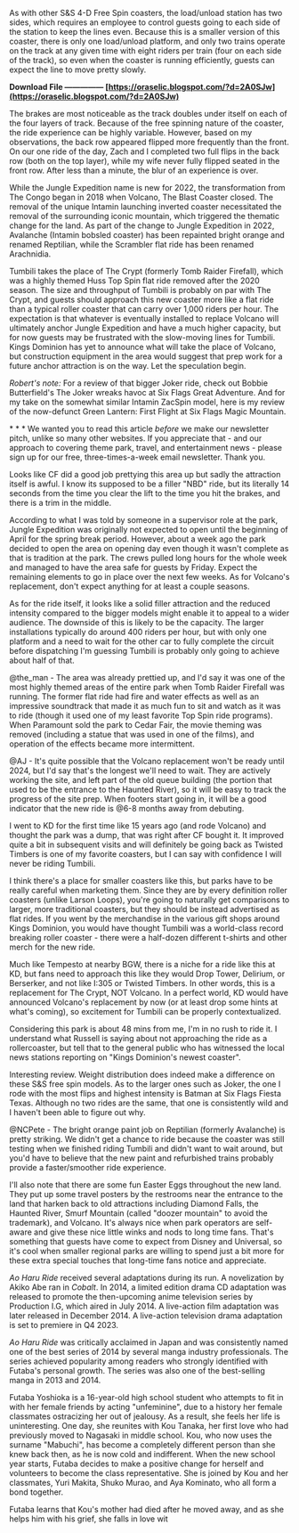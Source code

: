 
 
As with other S&S 4-D Free Spin coasters, the load/unload station has two sides, which requires an employee to control guests going to each side of the station to keep the lines even. Because this is a smaller version of this coaster, there is only one load/unload platform, and only two trains operate on the track at any given time with eight riders per train (four on each side of the track), so even when the coaster is running efficiently, guests can expect the line to move pretty slowly.
 
**Download File ————— [https://oraselic.blogspot.com/?d=2A0SJw](https://oraselic.blogspot.com/?d=2A0SJw)**


 
The brakes are most noticeable as the track doubles under itself on each of the four layers of track. Because of the free spinning nature of the coaster, the ride experience can be highly variable. However, based on my observations, the back row appeared flipped more frequently than the front. On our one ride of the day, Zach and I completed two full flips in the back row (both on the top layer), while my wife never fully flipped seated in the front row. After less than a minute, the blur of an experience is over.
 
While the Jungle Expedition name is new for 2022, the transformation from The Congo began in 2018 when Volcano, The Blast Coaster closed. The removal of the unique Intamin launching inverted coaster necessitated the removal of the surrounding iconic mountain, which triggered the thematic change for the land. As part of the change to Jungle Expedition in 2022, Avalanche (Intamin bobsled coaster) has been repainted bright orange and renamed Reptilian, while the Scrambler flat ride has been renamed Arachnidia.
 
Tumbili takes the place of The Crypt (formerly Tomb Raider Firefall), which was a highly themed Huss Top Spin flat ride removed after the 2020 season. The size and throughput of Tumbili is probably on par with The Crypt, and guests should approach this new coaster more like a flat ride than a typical roller coaster that can carry over 1,000 riders per hour. The expectation is that whatever is eventually installed to replace Volcano will ultimately anchor Jungle Expedition and have a much higher capacity, but for now guests may be frustrated with the slow-moving lines for Tumbili. Kings Dominion has yet to announce what will take the place of Volcano, but construction equipment in the area would suggest that prep work for a future anchor attraction is on the way. Let the speculation begin.
 
*Robert's note:* For a review of that bigger Joker ride, check out Bobbie Butterfield's The Joker wreaks havoc at Six Flags Great Adventure. And for my take on the somewhat similar Intamin ZacSpin model, here is my review of the now-defunct Green Lantern: First Flight at Six Flags Magic Mountain.
 
\* \* \* 
We wanted you to read this article *before* we make our newsletter pitch, unlike so many other websites. If you appreciate that - and our approach to covering theme park, travel, and entertainment news - please sign up for our free, three-times-a-week email newsletter. Thank you.

Looks like CF did a good job prettying this area up but sadly the attraction itself is awful. I know its supposed to be a filler "NBD" ride, but its literally 14 seconds from the time you clear the lift to the time you hit the brakes, and there is a trim in the middle.
 
According to what I was told by someone in a supervisor role at the park, Jungle Expedition was originally not expected to open until the beginning of April for the spring break period. However, about a week ago the park decided to open the area on opening day even though it wasn't complete as that is tradition at the park. The crews pulled long hours for the whole week and managed to have the area safe for guests by Friday. Expect the remaining elements to go in place over the next few weeks. As for Volcano's replacement, don't expect anything for at least a couple seasons.
 
As for the ride itself, it looks like a solid filler attraction and the reduced intensity compared to the bigger models might enable it to appeal to a wider audience. The downside of this is likely to be the capacity. The larger installations typically do around 400 riders per hour, but with only one platform and a need to wait for the other car to fully complete the circuit before dispatching I'm guessing Tumbili is probably only going to achieve about half of that.
 
@the\_man - The area was already prettied up, and I'd say it was one of the most highly themed areas of the entire park when Tomb Raider Firefall was running. The former flat ride had fire and water effects as well as an impressive soundtrack that made it as much fun to sit and watch as it was to ride (though it used one of my least favorite Top Spin ride programs). When Paramount sold the park to Cedar Fair, the movie theming was removed (including a statue that was used in one of the films), and operation of the effects became more intermittent.
 
@AJ - It's quite possible that the Volcano replacement won't be ready until 2024, but I'd say that's the longest we'll need to wait. They are actively working the site, and left part of the old queue building (the portion that used to be the entrance to the Haunted River), so it will be easy to track the progress of the site prep. When footers start going in, it will be a good indicator that the new ride is @6-8 months away from debuting.

 
I went to KD for the first time like 15 years ago (and rode Volcano) and thought the park was a dump, that was right after CF bought it. It improved quite a bit in subsequent visits and will definitely be going back as Twisted Timbers is one of my favorite coasters, but I can say with confidence I will never be riding Tumbili.
 
I think there's a place for smaller coasters like this, but parks have to be really careful when marketing them. Since they are by every definition roller coasters (unlike Larson Loops), you're going to naturally get comparisons to larger, more traditional coasters, but they should be instead advertised as flat rides. If you went by the merchandise in the various gift shops around Kings Dominion, you would have thought Tumbili was a world-class record breaking roller coaster - there were a half-dozen different t-shirts and other merch for the new ride.
 
Much like Tempesto at nearby BGW, there is a niche for a ride like this at KD, but fans need to approach this like they would Drop Tower, Delirium, or Berserker, and not like I:305 or Twisted Timbers. In other words, this is a replacement for The Crypt, NOT Volcano. In a perfect world, KD would have announced Volcano's replacement by now (or at least drop some hints at what's coming), so excitement for Tumbili can be properly contextualized.
 
Considering this park is about 48 mins from me, I'm in no rush to ride it. I understand what Russell is saying about not approaching the ride as a rollercoaster, but tell that to the general public who has witnessed the local news stations reporting on "Kings Dominion's newest coaster". 

 
Interesting review. Weight distribution does indeed make a difference on these S&S free spin models. As to the larger ones such as Joker, the one I rode with the most flips and highest intensity is Batman at Six Flags Fiesta Texas. Although no two rides are the same, that one is consistently wild and I haven't been able to figure out why.
 
@NCPete - The bright orange paint job on Reptilian (formerly Avalanche) is pretty striking. We didn't get a chance to ride because the coaster was still testing when we finished riding Tumbili and didn't want to wait around, but you'd have to believe that the new paint and refurbished trains probably provide a faster/smoother ride experience.
 
I'll also note that there are some fun Easter Eggs throughout the new land. They put up some travel posters by the restrooms near the entrance to the land that harken back to old attractions including Diamond Falls, the Haunted River, Smurf Mountain (called "doozer mountain" to avoid the trademark), and Volcano. It's always nice when park operators are self-aware and give these nice little winks and nods to long time fans. That's something that guests have come to expect from Disney and Universal, so it's cool when smaller regional parks are willing to spend just a bit more for these extra special touches that long-time fans notice and appreciate.
 
*Ao Haru Ride* received several adaptations during its run. A novelization by Akiko Abe ran in *Cobalt*. In 2014, a limited edition drama CD adaptation was released to promote the then-upcoming anime television series by Production I.G, which aired in July 2014. A live-action film adaptation was later released in December 2014. A live-action television drama adaptation is set to premiere in Q4 2023.
 
*Ao Haru Ride* was critically acclaimed in Japan and was consistently named one of the best series of 2014 by several manga industry professionals. The series achieved popularity among readers who strongly identified with Futaba's personal growth. The series was also one of the best-selling manga in 2013 and 2014.
 
Futaba Yoshioka is a 16-year-old high school student who attempts to fit in with her female friends by acting "unfeminine", due to a history her female classmates ostracizing her out of jealousy. As a result, she feels her life is uninteresting. One day, she reunites with Kou Tanaka, her first love who had previously moved to Nagasaki in middle school. Kou, who now uses the surname "Mabuchi", has become a completely different person than she knew back then, as he is now cold and indifferent. When the new school year starts, Futaba decides to make a positive change for herself and volunteers to become the class representative. She is joined by Kou and her classmates, Yuri Makita, Shuko Murao, and Aya Kominato, who all form a bond together.
 
Futaba learns that Kou's mother had died after he moved away, and as she helps him with his grief, she falls in love wit